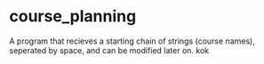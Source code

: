 # course_planning
A program that recieves a starting chain of strings (course names), seperated by space, and can be modified later on. 
kok
